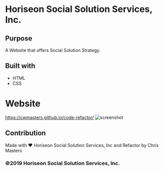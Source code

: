 # Horiseon Social Solution Services, Inc.

## Purpose
A Website that offers Social Solution Strategy.

## Built with
* HTML
* CSS

# Website
https://cwmasters.github.io/code-refactor/
![screenshot](Horiseon-Mock-Up.png)

## Contribution
Made with ❤️ Horiseon Social Solution Services, Inc and Refactor by Chris Masters

### ©2019 Horiseon Social Solution Services, Inc.
